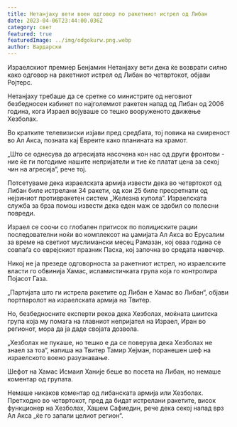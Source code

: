 ```yaml
---
title: Нетанјаху вети воен одговор по ракетниот истрел од Либан
date: 2023-04-06T23:44:00.036Z
category: свет
featured: true
featuredImage: ../img/odgokurw.png.webp
author: Вардарски
---
```


Израелскиот премиер Бенјамин Нетанјаху вети дека ќе возврати силно како одговор на ракетниот истрел од Либан во четвртокот, објави Ројтерс.

Нетанјаху требаше да се сретне со министрите од неговиот безбедносен кабинет по најголемиот ракетен напад од Либан од 2006 година, кога Израел војуваше со тешко вооруженото движење Хезболах.

Во кратките телевизиски изјави пред средбата, тој повика на смиреност во Ал Акса, позната кај Евреите како планината на храмот.

„Што се однесува до агресијата насочена кон нас од други фронтови - ние ќе ги погодиме нашите непријатели и тие ќе платат цена за секој чин на агресија“, рече тој.

Потсетуваме дека израелската армија извести дека во четвртокот од Либан биле истрелани 34 ракети, од кои 25 биле пресретнати од нејзиниот противракетен систем „Железна купола“. Израелската служба за брза помош извести дека еден маж се здобил со полесни повреди.

Израел се соочи со глобален притисок по полициските рации последователни ноќи во комплексот на џамијата Ал Акса во Ерусалим за време на светиот муслимански месец Рамазан, кој оваа година се совпаѓа со еврејскиот празник Пасха, кој започна во средата навечер.

Никој не ја презеде одговорноста за ракетниот истрел, но израелските власти го обвинија Хамас, исламистичката група која го контролира Појасот Газа.

„Партијата што ги истрела ракетите од Либан е Хамас во Либан“, објави портпаролот на израелската армија на Твитер.

Но, безбедносните експерти рекоа дека Хезболах, моќната шиитска група која му помага на главниот непријател на Израел, Иран во регионот, мора да ја даде својата дозвола.

„Хезболах не пукаше, но тешко е да се поверува дека Хезболах не знаел за тоа“, напиша на Твитер Тамир Хејман, поранешен шеф на израелското воено разузнавање.

Шефот на Хамас Исмаил Ханије беше во посета на Либан, но немаше коментар од групата.

Немаше никаков коментар од либанската армија или Хезболах. Претходно во четвртокот, пред да бидат истрелани ракетите, висок функционер на Хезболах, Хашем Сафиедин, рече дека секој напад врз Ал Акса „ќе го запали целиот регион“.
